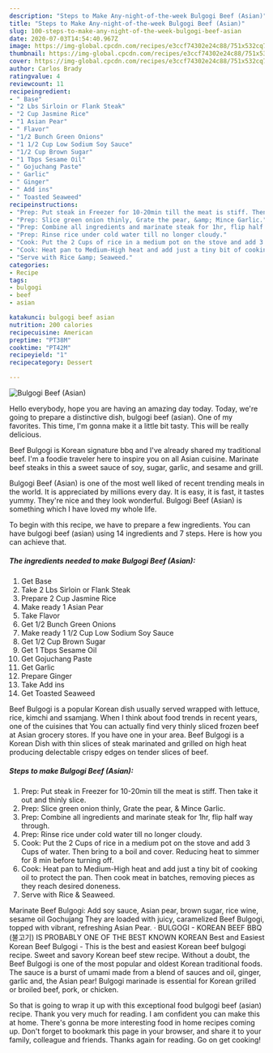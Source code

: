 ```yaml
---
description: "Steps to Make Any-night-of-the-week Bulgogi Beef (Asian)"
title: "Steps to Make Any-night-of-the-week Bulgogi Beef (Asian)"
slug: 100-steps-to-make-any-night-of-the-week-bulgogi-beef-asian
date: 2020-07-03T14:54:40.967Z
image: https://img-global.cpcdn.com/recipes/e3ccf74302e24c88/751x532cq70/bulgogi-beef-asian-recipe-main-photo.jpg
thumbnail: https://img-global.cpcdn.com/recipes/e3ccf74302e24c88/751x532cq70/bulgogi-beef-asian-recipe-main-photo.jpg
cover: https://img-global.cpcdn.com/recipes/e3ccf74302e24c88/751x532cq70/bulgogi-beef-asian-recipe-main-photo.jpg
author: Carlos Brady
ratingvalue: 4
reviewcount: 11
recipeingredient:
- " Base"
- "2 Lbs Sirloin or Flank Steak"
- "2 Cup Jasmine Rice"
- "1 Asian Pear"
- " Flavor"
- "1/2 Bunch Green Onions"
- "1 1/2 Cup Low Sodium Soy Sauce"
- "1/2 Cup Brown Sugar"
- "1 Tbps Sesame Oil"
- " Gojuchang Paste"
- " Garlic"
- " Ginger"
- " Add ins"
- " Toasted Seaweed"
recipeinstructions:
- "Prep: Put steak in Freezer for 10-20min till the meat is stiff. Then take it out and thinly slice."
- "Prep: Slice green onion thinly, Grate the pear, &amp; Mince Garlic."
- "Prep: Combine all ingredients and marinate steak for 1hr, flip half way through."
- "Prep: Rinse rice under cold water till no longer cloudy."
- "Cook: Put the 2 Cups of rice in a medium pot on the stove and add 3 Cups of water. Then bring to a boil and cover. Reducing heat to simmer for 8 min before turning off."
- "Cook: Heat pan to Medium-High heat and add just a tiny bit of cooking oil to protect the pan. Then cook meat in batches, removing pieces as they reach desired doneness."
- "Serve with Rice &amp; Seaweed."
categories:
- Recipe
tags:
- bulgogi
- beef
- asian

katakunci: bulgogi beef asian 
nutrition: 200 calories
recipecuisine: American
preptime: "PT38M"
cooktime: "PT42M"
recipeyield: "1"
recipecategory: Dessert

---
```



![Bulgogi Beef (Asian)](https://img-global.cpcdn.com/recipes/e3ccf74302e24c88/751x532cq70/bulgogi-beef-asian-recipe-main-photo.jpg)

Hello everybody, hope you are having an amazing day today. Today, we're going to prepare a distinctive dish, bulgogi beef (asian). One of my favorites. This time, I'm gonna make it a little bit tasty. This will be really delicious.

Beef Bulgogi is Korean signature bbq and I&#39;ve already shared my traditional beef. I&#39;m a foodie traveler here to inspire you on all Asian cuisine. Marinate beef steaks in this a sweet sauce of soy, sugar, garlic, and sesame and grill.

Bulgogi Beef (Asian) is one of the most well liked of recent trending meals in the world. It is appreciated by millions every day. It is easy, it is fast, it tastes yummy. They're nice and they look wonderful. Bulgogi Beef (Asian) is something which I have loved my whole life.


To begin with this recipe, we have to prepare a few ingredients. You can have bulgogi beef (asian) using 14 ingredients and 7 steps. Here is how you can achieve that.

<!--inarticleads1-->

##### The ingredients needed to make Bulgogi Beef (Asian):

1. Get  Base
1. Take 2 Lbs Sirloin or Flank Steak
1. Prepare 2 Cup Jasmine Rice
1. Make ready 1 Asian Pear
1. Take  Flavor
1. Get 1/2 Bunch Green Onions
1. Make ready 1 1/2 Cup Low Sodium Soy Sauce
1. Get 1/2 Cup Brown Sugar
1. Get 1 Tbps Sesame Oil
1. Get  Gojuchang Paste
1. Get  Garlic
1. Prepare  Ginger
1. Take  Add ins
1. Get  Toasted Seaweed


Beef Bulgogi is a popular Korean dish usually served wrapped with lettuce, rice, kimchi and ssamjang. When I think about food trends in recent years, one of the cuisines that You can actually find very thinly sliced frozen beef at Asian grocery stores. If you have one in your area. Beef Bulgogi is a Korean Dish with thin slices of steak marinated and grilled on high heat producing delectable crispy edges on tender slices of beef. 

<!--inarticleads2-->

##### Steps to make Bulgogi Beef (Asian):

1. Prep: Put steak in Freezer for 10-20min till the meat is stiff. Then take it out and thinly slice.
1. Prep: Slice green onion thinly, Grate the pear, &amp; Mince Garlic.
1. Prep: Combine all ingredients and marinate steak for 1hr, flip half way through.
1. Prep: Rinse rice under cold water till no longer cloudy.
1. Cook: Put the 2 Cups of rice in a medium pot on the stove and add 3 Cups of water. Then bring to a boil and cover. Reducing heat to simmer for 8 min before turning off.
1. Cook: Heat pan to Medium-High heat and add just a tiny bit of cooking oil to protect the pan. Then cook meat in batches, removing pieces as they reach desired doneness.
1. Serve with Rice &amp; Seaweed.


Marinate Beef Bulgogi: Add soy sauce, Asian pear, brown sugar, rice wine, sesame oil Gochujang They are loaded with juicy, caramelized Beef Bulgogi, topped with vibrant, refreshing Asian Pear. · BULGOGI - KOREAN BEEF BBQ (불고기) IS PROBABLY ONE OF THE BEST KNOWN KOREAN Best and Easiest Korean Beef Bulgogi - This is the best and easiest Korean beef bulgogi recipe. Sweet and savory Korean beef stew recipe. Without a doubt, the Beef Bulgogi is one of the most popular and oldest Korean traditional foods. The sauce is a burst of umami made from a blend of sauces and oil, ginger, garlic and, the Asian pear! Bulgogi marinade is essential for Korean grilled or broiled beef, pork, or chicken. 

So that is going to wrap it up with this exceptional food bulgogi beef (asian) recipe. Thank you very much for reading. I am confident you can make this at home. There's gonna be more interesting food in home recipes coming up. Don't forget to bookmark this page in your browser, and share it to your family, colleague and friends. Thanks again for reading. Go on get cooking!
